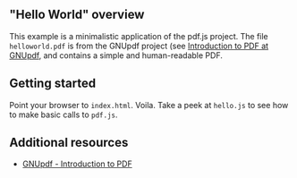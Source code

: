 ## "Hello World" overview

This example is a minimalistic application of the pdf.js project. The file `helloworld.pdf` is from the GNUpdf project (see [Introduction to PDF at GNUpdf](http://gnupdf.org/Introduction_to_PDF), and contains a simple and human-readable PDF.


## Getting started

Point your browser to `index.html`. Voila. Take a peek at `hello.js` to see how to make basic calls to `pdf.js`.


## Additional resources

+ [GNUpdf - Introduction to PDF](http://gnupdf.org/Introduction_to_PDF)
